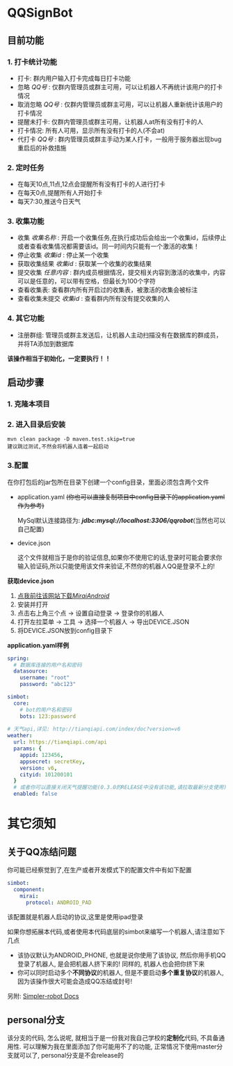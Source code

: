# QQSignBot

## 目前功能

### 1. 打卡统计功能

- 打卡: 群内用户输入打卡完成每日打卡功能
- 忽略 *QQ号* : 仅群内管理员或群主可用，可以让机器人不再统计该用户的打卡情况
- 取消忽略 *QQ号* :  仅群内管理员或群主可用，可以让机器人重新统计该用户的打卡情况
- 提醒未打卡: 仅群内管理员或群主可用，让机器人at所有没有打卡的人
- 打卡情况: 所有人可用，显示所有没有打卡的人(不会at)
- 代打卡 *QQ号* : 群内管理员或群主手动为某人打卡，一般用于服务器出现bug重启后的补救措施 

### 2. 定时任务

- 在每天10点,11点,12点会提醒所有没有打卡的人进行打卡
- 在每天0点,提醒所有人开始打卡
- 每天7:30,推送今日天气

### 3. 收集功能

- 收集 *收集名称* : 开启一个收集任务,在执行成功后会给出一个收集id，后续停止或者查看收集情况都需要该id。同一时间内只能有一个激活的收集！
- 停止收集 *收集id* : 停止某一个收集
- 获取收集结果 *收集id* : 获取某一个收集的收集结果
- 提交收集 *任意内容* : 群内成员根据情况，提交相关内容到激活的收集中，内容可以是任意的，可以带有空格，但最长为100个字符
- 查看收集表: 查看群内所有开启过的收集表，被激活的收集会被标注
- 查看收集未提交 *收集id* : 查看群内所有没有提交收集的人

### 4. 其它功能

- 注册群组: 管理员或群主发送后，让机器人主动扫描没有在数据库的群成员，并将TA添加到数据库

**该操作相当于初始化，一定要执行！！**

## 启动步骤

### 1. 克隆本项目

### 2. 进入目录后安装

```text
mvn clean package -D maven.test.skip=true
建议跳过测试,不然会将机器人连着一起启动
```

### 3.配置

在你打包后的jar包所在目录下创建一个config目录，里面必须包含两个文件

- application.yaml ~~(你也可以直接复制项目中config目录下的application.yaml作为参考)~~

  MySql默认连接路径为: ***jdbc:mysql://localhost:3306/qqrobot***(当然也可以自己配置)

- device.json

  这个文件就相当于是你的验证信息,如果你不使用它的话,登录时可能会要求你输入验证码,所以只能使用该文件来验证,不然你的机器人QQ是登录不上的!



**获取device.json**

 1. [点我前往该网站下载*MiraiAndroid*](https://mirai.mamoe.net/topic/223/%E6%97%A0%E6%B3%95%E7%99%BB%E5%BD%95%E7%9A%84%E4%B8%B4%E6%97%B6%E5%A4%84%E7%90%86%E6%96%B9%E6%A1%88)
 2. 安装并打开
 3. 点击右上角三个点 -> 设置自动登录 -> 登录你的机器人
 4. 打开左拉菜单 -> 工具 -> 选择一个机器人 -> 导出DEVICE.JSON
 5. 将DEVICE.JSON放到config目录下





**application.yaml样例**

```yaml
spring:
  # 数据库连接的用户名和密码
  datasource:
    username: "root"
    password: "abc123"

simbot:
  core:
    # bot的用户名和密码
    bots: 123:password
    
# 天气api,详见: http://tianqiapi.com/index/doc?version=v6
weather:
  url: https://tianqiapi.com/api
  params: {
    appid: 123456,
    appsecret: secretKey,
    version: v6,
    cityid: 101200101
  }
  # 或者你可以直接关闭天气提醒功能(0.3.0的RELEASE中没有该功能,请拉取最新分支使用)
  enabled: false
```

# 其它须知
## 关于QQ冻结问题
你可能已经察觉到了,在生产或者开发模式下的配置文件中有如下配置
```yaml
simbot:
  component:
    mirai:
      protocol: ANDROID_PAD
```
该配置就是机器人启动的协议,这里是使用ipad登录

如果你想拓展本代码,或者使用本代码底层的simbot来编写一个机器人,请注意如下几点

- 该协议默认为ANDROID_PHONE, 也就是说你使用了该协议, 然后你用手机QQ登录了机器人, 是会把机器人挤下来的! 同样的, 机器人也会把你挤下来
- 你可以同时启动多个**不同协议**的机器人, 但是不要启动**多个重复协议**的机器人, 因为该操作很大可能会造成QQ冻结或封号!

另附: [Simpler-robot Docs](https://www.yuque.com/simpler-robot/simpler-robot-doc/wyt74o)
## personal分支
该分支的代码, 怎么说呢, 就相当于是一份我对我自己学校的**定制化**代码, 
不具备通用性. 可以理解为我在里面添加了你可能用不了的功能,
正常情况下使用master分支就可以了, personal分支是不会release的